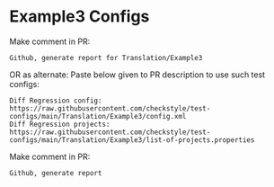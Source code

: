 # Example3 Configs
Make comment in PR:
```
Github, generate report for Translation/Example3
```
OR as alternate:
Paste below given to PR description to use such test configs:
```
Diff Regression config: https://raw.githubusercontent.com/checkstyle/test-configs/main/Translation/Example3/config.xml
Diff Regression projects: https://raw.githubusercontent.com/checkstyle/test-configs/main/Translation/Example3/list-of-projects.properties
```
Make comment in PR:
```
Github, generate report
```

